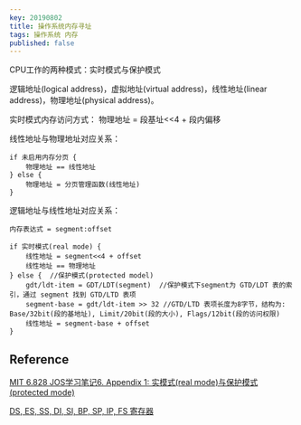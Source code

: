 ```yaml
---
key: 20190802
title: 操作系统内存寻址
tags: 操作系统 内存 
published: false
---
```


CPU工作的两种模式：实时模式与保护模式

逻辑地址(logical address)，虚拟地址(virtual address)，线性地址(linear address)，物理地址(physical address)。

实时模式内存访问方式：
物理地址 = 段基址<<4 + 段内偏移

线性地址与物理地址对应关系：

```
if 未启用内存分页 {
    物理地址 == 线性地址
} else {
    物理地址 = 分页管理函数(线性地址)
}
```

逻辑地址与线性地址对应关系：

```
内存表达式 = segment:offset

if 实时模式(real mode) {
    线性地址 = segment<<4 + offset
    线性地址 == 物理地址
} else {  //保护模式(protected model)
    gdt/ldt-item = GDT/LDT(segment)  //保护模式下segment为 GTD/LDT 表的索引，通过 segment 找到 GTD/LTD 表项
    segment-base = gdt/ldt-item >> 32 //GTD/LTD 表项长度为8字节，结构为: Base/32bit(段的基地址), Limit/20bit(段的大小), Flags/12bit(段的访问权限)
    线性地址 = segment-base + offset
}
```

## Reference

[MIT 6.828 JOS学习笔记6. Appendix 1: 实模式(real mode)与保护模式(protected mode)](https://www.cnblogs.com/fatsheep9146/p/5116426.html)

[DS, ES, SS, DI, SI, BP, SP, IP, FS 寄存器](https://www.cnblogs.com/awpatp/archive/2010/07/07/1772725.html)
